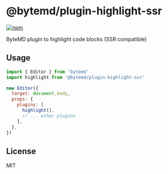 # @bytemd/plugin-highlight-ssr

[![npm](https://img.shields.io/npm/v/@bytemd/plugin-highlight-ssr.svg)](https://npm.im/@bytemd/plugin-highlight-ssr)

ByteMD plugin to highlight code blocks (SSR compatible)

## Usage

```js
import { Editor } from 'bytemd'
import highlight from '@bytemd/plugin-highlight-ssr'

new Editor({
  target: document.body,
  props: {
    plugins: [
      highlight(),
      // ... other plugins
    ],
  },
})
```

## License

MIT
